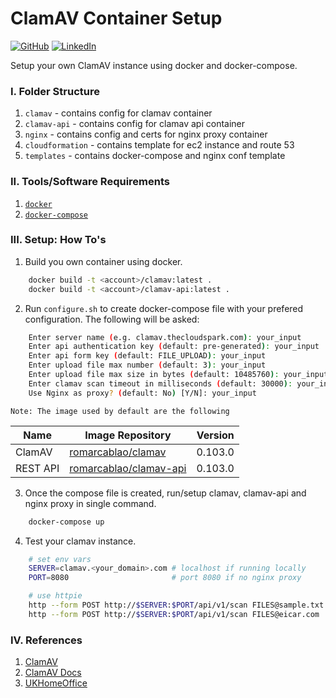 # ClamAV Container Setup

[![GitHub](https://img.shields.io/badge/GitHub-romarcablao-lightgrey)](https://github.com/romarcablao)
[![LinkedIn](https://img.shields.io/badge/LinkedIn-romarcablao-blue)](https://linkedin.com/in/romarcablao)

Setup your own ClamAV instance using docker and docker-compose.

### I. Folder Structure

1. `clamav` - contains config for clamav container
2. `clamav-api` - contains config for clamav api container
3. `nginx` - contains config and certs for nginx proxy container
4. `cloudformation` - contains template for ec2 instance and route 53
5. `templates` - contains docker-compose and nginx conf template

### II. Tools/Software Requirements

1. [`docker`](https://www.docker.com/get-started)
2. [`docker-compose`](https://docs.docker.com/compose/install/)

### III. Setup: How To's

1. Build you own container using docker.

```bash
    docker build -t <account>/clamav:latest .
    docker build -t <account>/clamav-api:latest .
```

2. Run `configure.sh` to create docker-compose file with your prefered configuration. The following will be asked:

```bash
    Enter server name (e.g. clamav.thecloudspark.com): your_input
    Enter api authentication key (default: pre-generated): your_input
    Enter api form key (default: FILE_UPLOAD): your_input
    Enter upload file max number (default: 3): your_input
    Enter upload file max size in bytes (default: 10485760): your_input
    Enter clamav scan timeout in milliseconds (default: 30000): your_input
    Use Nginx as proxy? (default: No) [Y/N]: your_input
```

`Note: The image used by default are the following`

| Name     | Image Repository                                                                                            | Version |
| -------- | ----------------------------------------------------------------------------------------------------------- | ------- |
| ClamAV   | [romarcablao/clamav](https://hub.docker.com/r/romarcablao/clamav/tags?page=1&ordering=last_updated)         | 0.103.0 |
| REST API | [romarcablao/clamav-api](https://hub.docker.com/r/romarcablao/clamav-api/tags?page=1&ordering=last_updated) | 0.103.0 |

3. Once the compose file is created, run/setup clamav, clamav-api and nginx proxy in single command.

```bash
    docker-compose up
```

4.  Test your clamav instance.

```bash
    # set env vars
    SERVER=clamav.<your_domain>.com # localhost if running locally
    PORT=8080                       # port 8080 if no nginx proxy

    # use httpie
    http --form POST http://$SERVER:$PORT/api/v1/scan FILES@sample.txt
    http --form POST http://$SERVER:$PORT/api/v1/scan FILES@eicar.com
```

### IV. References

1. [ClamAV](https://www.clamav.net/)
2. [ClamAV Docs](https://www.clamav.net/documents/clam-antivirus-user-manual)
3. [UKHomeOffice](https://github.com/UKHomeOffice/docker-clamav)
